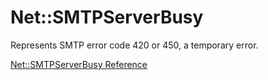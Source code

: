 # Net::SMTPServerBusy

Represents SMTP error code 420 or 450, a temporary error.

[Net::SMTPServerBusy Reference](https://ruby-doc.org/stdlib-2.5.0/libdoc/net/smtp/rdoc/Net/SMTPServerBusy.html)
